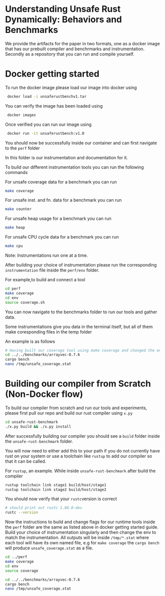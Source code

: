 # Understanding Unsafe Rust Dynamically: Behaviors and Benchmarks

We provide the artifacts for the paper in two formats, one as a docker image that has our prebuilt compiler and benchrmarks and instrumentation. Secondly as a repository that you can run and compile yourself.

# Docker getting started

To run the docker image please load our image into docker using

```bash
 docker load -i unsaferustbenchv1.tar
```

You can verify the image has been loaded using

```bash
 docker images
```

Once verified you can run our image using

```bash
 docker run -it unsaferustbench:v1.0
```

You should now be successfully inside our container and can first navigate to the `perf` folder

In this folder is our instrumentation and documentation for it.

To build our different instrumentation tools you can run the following commands

For unsafe coverage data for a benchmark you can run

```bash
make coverage
```

For unsafe inst. and fn. data for a benchmark you can run

```bash
make counter
```

For unsafe heap usage for a benchmark you can run

```bash
make heap
```

For unsafe CPU cycle data for a benchmark you can run

```bash
make cpu
```

Note: Instrumentations run one at a time.

After building your choice of instrumentation please run the corresponding `instrumentation` file inside the `perf/env` folder.

For example,to build and connect a tool

```bash
cd perf
make coverage
cd env
source coverage.sh
```

You can now navigate to the benchmarks folder to run our tools and gather data.

Some instrumentations give you data in the terminal itself, but all of them make coresponding files in the temp folder

An example is as follows

```bash
# Having built our coverage tool using make coverage and changed the env using source coverage.sh
cd ../../benchmarks/arrayvec-0.7.6
cargo bench
nano /tmp/unsafe_coverage.stat
```

# Building our compiler from Scratch (Non-Docker flow)

To build our compiler from scratch and run our tools and experiments, please first pull our repo and build our rust compiler using `x.py`

```bash
cd unsafe-rust-benchmark
./x.py build && ./x.py install
```

After successfully building our compiler you should see a `build` folder inside the `unsafe-rust-benchmark` folder.

You will now need to either add this to your path if you do not currently have rust on your system or use a toolchain like `rustup` to add our compiler so that it can be called.

For `rustup`, an example. While inside `unsafe-rust-benchmark` after build the compiler

```bash
rustup toolchain link stage1 build/host/stage1
rustup toolchain link stage2 build/host/stage2
```

You should now verify that your `rustc`version is correct

```bash
# should print out rustc 1.80.0-dev
rustc --version
```

Now the instructions to build and change flags for our runtime tools inside the `perf` folder are the same as listed above in docker getting started guide. Build your choice of instrumentation singularly and then change the env to match the instrumentation. All outputs will be inside `/tmp/*.stat` where each tool will have its own named file, e.g for `make coverage` the `cargo bench` will produce `unsafe_coverage.stat` as a file.

```bash
cd ../perf
make coverage
cd env
source coverage

cd ../../benchmarks/arrayvec-0.7.6
cargo bench
nano /tmp/unsafe_coverage.stat
```
